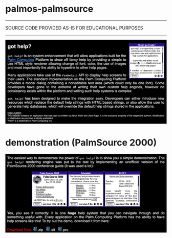 # palmos-palmsource
  
----------------------------------------------------------------------------

 SOURCE CODE PROVIDED AS-IS FOR EDUCATIONAL PURPOSES

----------------------------------------------------------------------------

![gothelp info](images/gothelp-index.png)

# demonstration (PalmSource 2000)

![gothelp palmsource2000](images/gothelp-palmsource2000.png)
